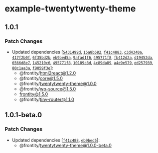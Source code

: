 # example-twentytwenty-theme

## 1.0.1

### Patch Changes

- Updated dependencies [[`5431499d`](https://github.com/frontity/frontity/commit/5431499db510997374d4459ae5675c845fa90f0c), [`15a8b582`](https://github.com/frontity/frontity/commit/15a8b582bc38d15f49b80dbbc86884d3ba607c4d), [`f41c4883`](https://github.com/frontity/frontity/commit/f41c48836145bc6ac4177adcbcf1ca901f505f35), [`c3d4340a`](https://github.com/frontity/frontity/commit/c3d4340a2ca3088ecda29d2e113d06d8faeb7a0e), [`417f2b0f`](https://github.com/frontity/frontity/commit/417f2b0f0b6f5626be253eb3f1be2daf257b71ef), [`6f35bd2b`](https://github.com/frontity/frontity/commit/6f35bd2bc041827bc8b09b664cf33e74b4908d5d), [`eb9bed5a`](https://github.com/frontity/frontity/commit/eb9bed5af7f22769fb7d389b134af9add5e396cc), [`9afad1f6`](https://github.com/frontity/frontity/commit/9afad1f6fd14ccf1a8bcad3049976fb717f2b332), [`495771f8`](https://github.com/frontity/frontity/commit/495771f83951f192f92d3162221cedc9b791e399), [`fb412d2a`](https://github.com/frontity/frontity/commit/fb412d2af2e9f7cbd5683ea2eb4f961a620edcfc), [`d19452da`](https://github.com/frontity/frontity/commit/d19452da5eb8a390ca5c65ba47f95b2675507849), [`6566d8e7`](https://github.com/frontity/frontity/commit/6566d8e70ae5801168a09008a8b341613a774f34), [`145210c6`](https://github.com/frontity/frontity/commit/145210c63d5a4a607bd06c01297949214c0a9d40), [`495771f8`](https://github.com/frontity/frontity/commit/495771f83951f192f92d3162221cedc9b791e399), [`10189c8d`](https://github.com/frontity/frontity/commit/10189c8d5067dd375dfc8bf39d1714907f10e233), [`4c89da89`](https://github.com/frontity/frontity/commit/4c89da8968533a3a340b5b5981108c092a743fb2), [`a4e9e579`](https://github.com/frontity/frontity/commit/a4e9e579a6306c87cb91f33e635201387bd405ea), [`ed257939`](https://github.com/frontity/frontity/commit/ed257939010b5a1ed79562439fed426843649af5), [`80c1aa3a`](https://github.com/frontity/frontity/commit/80c1aa3aee6cf04f46d6fa1a409abfcae2c511cc), [`f9059f3e`](https://github.com/frontity/frontity/commit/f9059f3e41e6d600b6bfee1e0220b25f5efda039)]:
  - @frontity/html2react@1.2.0
  - @frontity/core@1.5.0
  - @frontity/twentytwenty-theme@1.0.0
  - @frontity/wp-source@1.5.0
  - frontity@1.5.0
  - @frontity/tiny-router@1.1.0

## 1.0.1-beta.0

### Patch Changes

- Updated dependencies [[`f41c488`](https://github.com/frontity/frontity/commit/f41c48836145bc6ac4177adcbcf1ca901f505f35), [`eb9bed5`](https://github.com/frontity/frontity/commit/eb9bed5af7f22769fb7d389b134af9add5e396cc)]:
  - @frontity/twentytwenty-theme@1.0.0-beta.0
